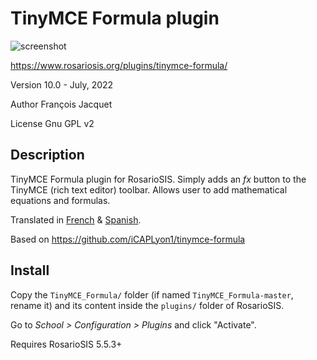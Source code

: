 # TinyMCE Formula plugin

![screenshot](https://gitlab.com/francoisjacquet/TinyMCE_Formula/raw/master/screenshot.png?inline=false)

https://www.rosariosis.org/plugins/tinymce-formula/

Version 10.0 - July, 2022

Author François Jacquet

License Gnu GPL v2

## Description

TinyMCE Formula plugin for RosarioSIS. Simply adds an _fx_ button to the TinyMCE (rich text editor) toolbar. Allows user to add mathematical equations and formulas.

Translated in [French](https://www.rosariosis.org/fr/plugins/tinymce-formula/) & [Spanish](https://www.rosariosis.org/es/plugins/tinymce-formula/).

Based on https://github.com/iCAPLyon1/tinymce-formula

## Install

Copy the `TinyMCE_Formula/` folder (if named `TinyMCE_Formula-master`, rename it) and its content inside the `plugins/` folder of RosarioSIS.

Go to _School > Configuration > Plugins_ and click "Activate".

Requires RosarioSIS 5.5.3+

